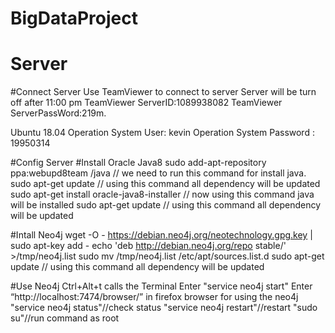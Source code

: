 # BigDataProject

# Server
#Connect Server
Use TeamViewer to connect to server
Server will be turn off after 11:00 pm
TeamViewer ServerID:1089938082
TeamViewer ServerPassWord:219m.

Ubuntu 18.04
Operation System User: kevin
Operation System Password : 19950314

#Config Server
#Install Oracle Java8
sudo add-apt-repository ppa:webupd8team /java // we need to run this command for install java.
sudo apt-get update // using this command all dependency will be updated
sudo apt-get install oracle-java8-installer // now using this command java will be installed
sudo apt-get update // using this command all dependency will be updated

#Intall Neo4j
wget -O - https://debian.neo4j.org/neotechnology.gpg.key | sudo apt-key add -
echo 'deb http://debian.neo4j.org/repo stable/' >/tmp/neo4j.list
sudo mv /tmp/neo4j.list /etc/apt/sources.list.d
sudo apt-get update // using this command all dependency will be updated

#Use Neo4j
Ctrl+Alt+t calls the Terminal
Enter "service neo4j start"
Enter “http://localhost:7474/browser/” in firefox browser for using the neo4j
"service neo4j status"//check status
"service neo4j restart"//restart
"sudo su"//run command as root

